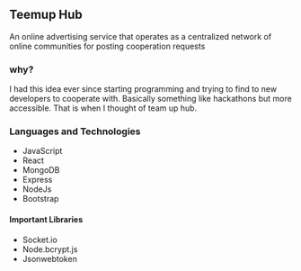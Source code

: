 ## Teemup Hub
An online advertising service that operates as a centralized network of online communities for posting cooperation requests

### why?
I had this idea ever since starting programming and trying to find to new developers to cooperate with. Basically something like hackathons but more accessible. That is when I thought of team up hub.

### Languages and Technologies
- JavaScript
- React 
- MongoDB
- Express
- NodeJs
- Bootstrap

#### Important Libraries
- Socket.io
- Node.bcrypt.js
- Jsonwebtoken

